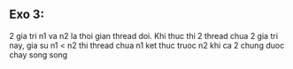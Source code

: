 ## Exo 3:
 2 gia tri n1 va n2 la thoi gian thread doi. Khi thuc thi 2 thread chua 2 gia tri nay, gia su n1 < n2 thi thread chua n1 ket thuc truoc n2 khi ca 2 chung duoc chay song song


